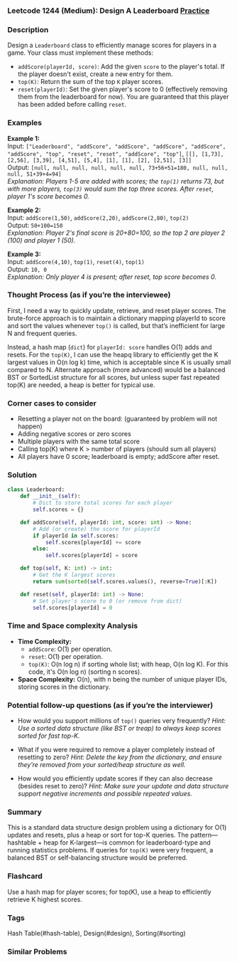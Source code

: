 ### Leetcode 1244 (Medium): Design A Leaderboard [Practice](https://leetcode.com/problems/design-a-leaderboard)

### Description  
Design a `Leaderboard` class to efficiently manage scores for players in a game. Your class must implement these methods:
- `addScore(playerId, score)`: Add the given `score` to the player's total. If the player doesn't exist, create a new entry for them.
- `top(K)`: Return the sum of the top `K` player scores.
- `reset(playerId)`: Set the given player's score to 0 (effectively removing them from the leaderboard for now). You are guaranteed that this player has been added before calling `reset`.

### Examples  
**Example 1:**  
Input: `["Leaderboard", "addScore", "addScore", "addScore", "addScore", "addScore", "top", "reset", "reset", "addScore", "top"]`, `[[], [1,73], [2,56], [3,39], [4,51], [5,4], [1], [1], [2], [2,51], [3]]`  
Output: `[null, null, null, null, null, null, 73+56+51=180, null, null, null, 51+39+4=94]`  
*Explanation: Players 1-5 are added with scores; the `top(1)` returns 73, but with more players, `top(3)` would sum the top three scores. After `reset`, player 1's score becomes 0.*

**Example 2:**  
Input: `addScore(1,50)`, `addScore(2,20)`, `addScore(2,80)`, `top(2)`  
Output: `50+100=150`  
*Explanation: Player 2's final score is 20+80=100, so the top 2 are player 2 (100) and player 1 (50).* 

**Example 3:**  
Input: `addScore(4,10)`, `top(1)`, `reset(4)`, `top(1)`  
Output: `10, 0`  
*Explanation: Only player 4 is present; after reset, top score becomes 0.* 

### Thought Process (as if you’re the interviewee)  
First, I need a way to quickly update, retrieve, and reset player scores. The brute-force approach is to maintain a dictionary mapping playerId to score and sort the values whenever `top()` is called, but that’s inefficient for large N and frequent queries.

Instead, a hash map (`dict`) for `playerId: score` handles O(1) adds and resets. For the `top(K)`, I can use the heapq library to efficiently get the K largest values in O(n log k) time, which is acceptable since K is usually small compared to N. Alternate approach (more advanced) would be a balanced BST or SortedList structure for all scores, but unless super fast repeated top(K) are needed, a heap is better for typical use.

### Corner cases to consider  
- Resetting a player not on the board: (guaranteed by problem will not happen)
- Adding negative scores or zero scores
- Multiple players with the same total score
- Calling top(K) where K > number of players (should sum all players)
- All players have 0 score; leaderboard is empty; addScore after reset.

### Solution

```python
class Leaderboard:
    def __init__(self):
        # Dict to store total scores for each player
        self.scores = {}

    def addScore(self, playerId: int, score: int) -> None:
        # Add (or create) the score for playerId
        if playerId in self.scores:
            self.scores[playerId] += score
        else:
            self.scores[playerId] = score

    def top(self, K: int) -> int:
        # Get the K largest scores
        return sum(sorted(self.scores.values(), reverse=True)[:K])

    def reset(self, playerId: int) -> None:
        # Set player's score to 0 (or remove from dict)
        self.scores[playerId] = 0
```

### Time and Space complexity Analysis  
- **Time Complexity:**
  - `addScore`: O(1) per operation.
  - `reset`: O(1) per operation.
  - `top(K)`: O(n log n) if sorting whole list; with heap, O(n log K). For this code, it's O(n log n) (sorting n scores).
- **Space Complexity:** O(n), with n being the number of unique player IDs, storing scores in the dictionary.

### Potential follow-up questions (as if you’re the interviewer)  
- How would you support millions of `top()` queries very frequently?
  *Hint: Use a sorted data structure (like BST or treap) to always keep scores sorted for fast top-K.*

- What if you were required to remove a player completely instead of resetting to zero?
  *Hint: Delete the key from the dictionary, and ensure they’re removed from your sorted/heap structure as well.*

- How would you efficiently update scores if they can also decrease (besides reset to zero)?
  *Hint: Make sure your update and data structure support negative increments and possible repeated values.*

### Summary
This is a standard data structure design problem using a dictionary for O(1) updates and resets, plus a heap or sort for top-K queries. The pattern—hashtable + heap for K-largest—is common for leaderboard-type and running statistics problems. If queries for `top(K)` were very frequent, a balanced BST or self-balancing structure would be preferred.


### Flashcard
Use a hash map for player scores; for top(K), use a heap to efficiently retrieve K highest scores.

### Tags
Hash Table(#hash-table), Design(#design), Sorting(#sorting)

### Similar Problems
